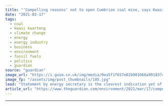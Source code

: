 ```yaml
---
title: "‘Compelling reasons’ not to open Cumbrian coal mine, says Kwasi Kwarteng"
date: "2021-03-17"
tags: 
  - coal
  - kwasi kwarteng
  - climate change
  - energy
  - energy industry
  - business
  - environment
  - fossil fuels
  - politics
  - guardian
source: "guardian"
image_url: "https://i.guim.co.uk/img/media/0ea5f1f657e02b901066a991837ca9b1e9fa592d/0_0_3500_2101/master/3500.jpg?width=460&quality=85&auto=format&fit=max&s=eb3a70429b913e835de8b987647cc7cf"
image_fp: "/assets/img/post_thumbnails/185.jpg"
lead: "Statement by energy secretary is the clearest indication yet of opposition within the governmentThere are “very compelling reasons” not to open a controversial planned coalmine in Cumbria, the business and energy secretary, Kwasi Kwarteng, said on We..."
article_url: "https://www.theguardian.com/environment/2021/mar/17/compelling-reasons-not-to-open-cumbrian-coal-mine-says-kwasi-kwarteng"
---
```


---
